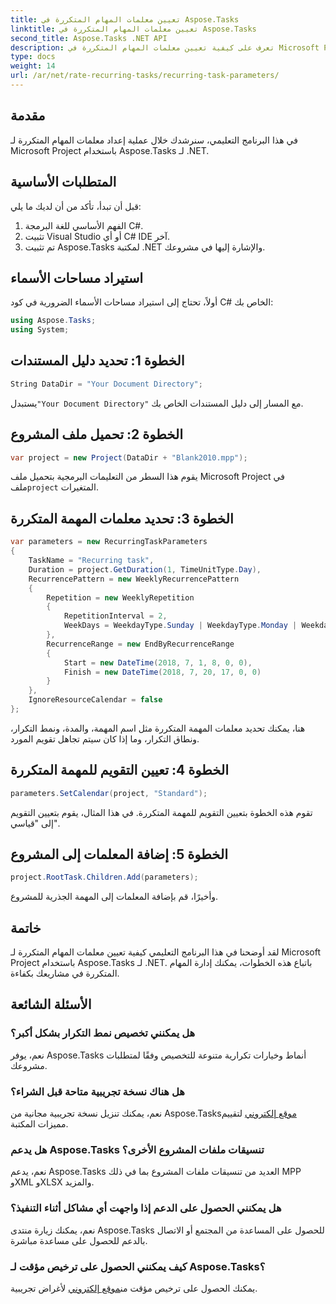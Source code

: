 ```yaml
---
title: تعيين معلمات المهام المتكررة في Aspose.Tasks
linktitle: تعيين معلمات المهام المتكررة في Aspose.Tasks
second_title: Aspose.Tasks .NET API
description: تعرف على كيفية تعيين معلمات المهام المتكررة في Microsoft Project باستخدام Aspose.Tasks لـ .NET. برنامج تعليمي شامل مع دليل خطوة بخطوة.
type: docs
weight: 14
url: /ar/net/rate-recurring-tasks/recurring-task-parameters/
---
```

## مقدمة
في هذا البرنامج التعليمي، سنرشدك خلال عملية إعداد معلمات المهام المتكررة لـ Microsoft Project باستخدام Aspose.Tasks لـ .NET.
## المتطلبات الأساسية
قبل أن تبدأ، تأكد من أن لديك ما يلي:
1. الفهم الأساسي للغة البرمجة C#.
2. تثبيت Visual Studio أو أي C# IDE آخر.
3. تم تثبيت Aspose.Tasks لمكتبة .NET والإشارة إليها في مشروعك.

## استيراد مساحات الأسماء
أولاً، تحتاج إلى استيراد مساحات الأسماء الضرورية في كود C# الخاص بك:
```csharp
using Aspose.Tasks;
using System;

```
## الخطوة 1: تحديد دليل المستندات
```csharp
String DataDir = "Your Document Directory";
```
 يستبدل`"Your Document Directory"` مع المسار إلى دليل المستندات الخاص بك.
## الخطوة 2: تحميل ملف المشروع
```csharp
var project = new Project(DataDir + "Blank2010.mpp");
```
 يقوم هذا السطر من التعليمات البرمجية بتحميل ملف Microsoft Project في ملف`project` المتغيرات.
## الخطوة 3: تحديد معلمات المهمة المتكررة
```csharp
var parameters = new RecurringTaskParameters
{
    TaskName = "Recurring task",
    Duration = project.GetDuration(1, TimeUnitType.Day),
    RecurrencePattern = new WeeklyRecurrencePattern
    {
        Repetition = new WeeklyRepetition
        {
            RepetitionInterval = 2,
            WeekDays = WeekdayType.Sunday | WeekdayType.Monday | WeekdayType.Friday
        },
        RecurrenceRange = new EndByRecurrenceRange
        {
            Start = new DateTime(2018, 7, 1, 8, 0, 0),
            Finish = new DateTime(2018, 7, 20, 17, 0, 0)
        }
    },
    IgnoreResourceCalendar = false
};
```
هنا، يمكنك تحديد معلمات المهمة المتكررة مثل اسم المهمة، والمدة، ونمط التكرار، ونطاق التكرار، وما إذا كان سيتم تجاهل تقويم المورد.
## الخطوة 4: تعيين التقويم للمهمة المتكررة
```csharp
parameters.SetCalendar(project, "Standard");
```
تقوم هذه الخطوة بتعيين التقويم للمهمة المتكررة. في هذا المثال، يقوم بتعيين التقويم إلى "قياسي".
## الخطوة 5: إضافة المعلمات إلى المشروع
```csharp
project.RootTask.Children.Add(parameters);
```
وأخيرًا، قم بإضافة المعلمات إلى المهمة الجذرية للمشروع.

## خاتمة
لقد أوضحنا في هذا البرنامج التعليمي كيفية تعيين معلمات المهام المتكررة لـ Microsoft Project باستخدام Aspose.Tasks لـ .NET. باتباع هذه الخطوات، يمكنك إدارة المهام المتكررة في مشاريعك بكفاءة.
## الأسئلة الشائعة
### هل يمكنني تخصيص نمط التكرار بشكل أكبر؟
نعم، يوفر Aspose.Tasks أنماط وخيارات تكرارية متنوعة للتخصيص وفقًا لمتطلبات مشروعك.
### هل هناك نسخة تجريبية متاحة قبل الشراء؟
 نعم، يمكنك تنزيل نسخة تجريبية مجانية من Aspose.Tasks[موقع إلكتروني](https://purchase.aspose.com/buy) لتقييم مميزات المكتبة.
### هل يدعم Aspose.Tasks تنسيقات ملفات المشروع الأخرى؟
نعم، يدعم Aspose.Tasks العديد من تنسيقات ملفات المشروع بما في ذلك MPP وXML وXLSX والمزيد.
### هل يمكنني الحصول على الدعم إذا واجهت أي مشاكل أثناء التنفيذ؟
نعم، يمكنك زيارة منتدى Aspose.Tasks للحصول على المساعدة من المجتمع أو الاتصال بالدعم للحصول على مساعدة مباشرة.
### كيف يمكنني الحصول على ترخيص مؤقت لـ Aspose.Tasks؟
 يمكنك الحصول على ترخيص مؤقت من[موقع إلكتروني](https://purchase.aspose.com/temporary-license/) لأغراض تجريبية.